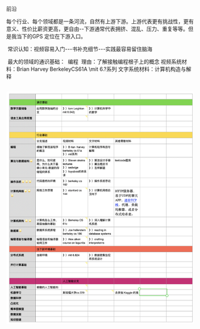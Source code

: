 前沿

​		每个行业、每个领域都是一条河流，自然有上游下游。上游代表更有挑战性，更有意义、性价比薪资更高，更自由--下游通常代表拥挤、混乱、压力、重复等等。但是我当下的GPS 定位在下游入口。

​		常识认知：视频容易入门---书补充细节---实践最容易留住脑海

​		最大的领域的通识基础：
​				编程
​				理由：了解接触编程根子上的概念
​				视频系统材料：Brian Harvey BerkeleyCS61A \mit 6.?系列
​				文字系统材料：计算机构造与解释

​				![image-20210828133610628](../README.assets/image-20210828133610628.png)

